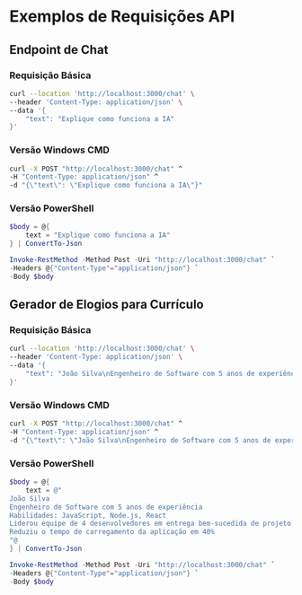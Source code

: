 # Exemplos de Requisições API

## Endpoint de Chat

### Requisição Básica
```bash
curl --location 'http://localhost:3000/chat' \
--header 'Content-Type: application/json' \
--data '{
    "text": "Explique como funciona a IA"
}'
```

### Versão Windows CMD
```cmd
curl -X POST "http://localhost:3000/chat" ^
-H "Content-Type: application/json" ^
-d "{\"text\": \"Explique como funciona a IA\"}"
```

### Versão PowerShell
```powershell
$body = @{
    text = "Explique como funciona a IA"
} | ConvertTo-Json

Invoke-RestMethod -Method Post -Uri "http://localhost:3000/chat" `
-Headers @{"Content-Type"="application/json"} `
-Body $body
```

## Gerador de Elogios para Currículo

### Requisição Básica
```bash
curl --location 'http://localhost:3000/chat' \
--header 'Content-Type: application/json' \
--data '{
    "text": "João Silva\nEngenheiro de Software com 5 anos de experiência\nHabilidades: JavaScript, Node.js, React\nLiderou equipe de 4 desenvolvedores em entrega bem-sucedida de projeto\nReduciu o tempo de carregamento da aplicação em 40%"
}'
```

### Versão Windows CMD
```cmd
curl -X POST "http://localhost:3000/chat" ^
-H "Content-Type: application/json" ^
-d "{\"text\": \"João Silva\nEngenheiro de Software com 5 anos de experiência\nHabilidades: JavaScript, Node.js, React\nLiderou equipe de 4 desenvolvedores em entrega bem-sucedida de projeto\nReduciu o tempo de carregamento da aplicação em 40%\"}"
```

### Versão PowerShell
```powershell
$body = @{
    text = @"
João Silva
Engenheiro de Software com 5 anos de experiência
Habilidades: JavaScript, Node.js, React
Liderou equipe de 4 desenvolvedores em entrega bem-sucedida de projeto
Reduziu o tempo de carregamento da aplicação em 40%
"@
} | ConvertTo-Json

Invoke-RestMethod -Method Post -Uri "http://localhost:3000/chat" `
-Headers @{"Content-Type"="application/json"} `
-Body $body
```
